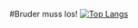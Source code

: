 #Bruder muss los!
[![Top Langs](https://github-readme-stats.vercel.app/api/top-langs/?username=david160903)](https://github.com/anuraghazra/github-readme-stats)
